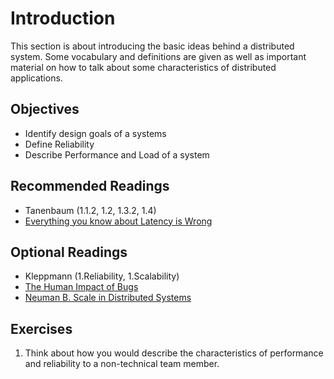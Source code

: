 # Introduction

This section is about introducing the basic ideas behind a distributed system.
Some vocabulary and definitions are given as well as important material on how
to talk about some characteristics of distributed applications.

## Objectives

- Identify design goals of a systems
- Define Reliability
- Describe Performance and Load of a system

## Recommended Readings

- Tanenbaum (1.1.2, 1.2, 1.3.2, 1.4)
- [Everything you know about Latency is Wrong](https://bravenewgeek.com/everything-you-know-about-latency-is-wrong/)

## Optional Readings

- Kleppmann (1.Reliability, 1.Scalability)
- [The Human Impact of Bugs](http://jury.me/blog/2013/3/14/the-human-impact-of-bugs)
- [Neuman B. Scale in Distributed Systems](https://citeseerx.ist.psu.edu/document?repid=rep1&type=pdf&doi=854d686d1c124711e2e1222e466cdc643967be47)

## Exercises

1. Think about how you would describe the characteristics of performance and
   reliability to a non-technical team member.

